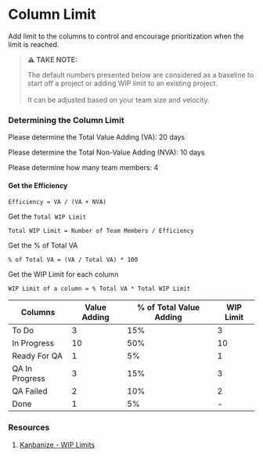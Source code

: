 # Column Limit

Add limit to the columns to control and encourage prioritization when the limit is reached.

> **⚠️ TAKE NOTE:**&#x20;
>
> The default numbers presented below are considered as a baseline to start off a project or adding WIP limit to an existing project.\
> \
> It can be adjusted based on your team size and velocity.

### Determining the Column Limit

Please determine the Total Value Adding (VA): 20 days

Please determine the Total Non-Value Adding (NVA): 10 days

Please determine how many team members: 4

#### Get the Efficiency

```
Efficiency = VA / (VA + NVA)
```

Get the `Total WIP Limit`

```
Total WIP Limit = Number of Team Members / Efficiency
```

Get the % of Total VA

```
% of Total VA = (VA / Total VA) * 100
```

Get the WIP Limit for each column

```
WIP Limit of a column = % Total VA * Total WIP Limit
```

| Columns        | Value Adding | % of Total Value Adding | WIP Limit |
| -------------- | ------------ | ----------------------- | --------- |
| To Do          | 3            | 15%                     | 3         |
| In Progress    | 10           | 50%                     | 10        |
| Ready For QA   | 1            | 5%                      | 1         |
| QA In Progress | 3            | 15%                     | 3         |
| QA Failed      | 2            | 10%                     | 2         |
| Done           | 1            | 5%                      | -         |

### Resources

1. [Kanbanize - WIP Limits](https://kanbanzone.com/resources/kanban/wip-limits/)
